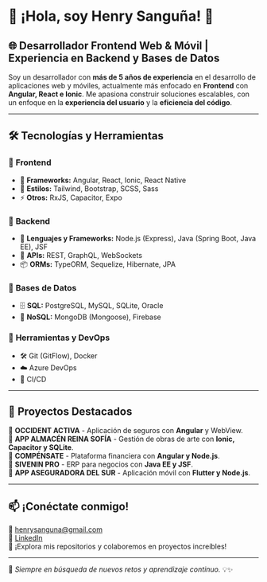 # 👋 ¡Hola, soy Henry Sanguña! 🚀

## 🌐 Desarrollador Frontend Web & Móvil | Experiencia en Backend y Bases de Datos

Soy un desarrollador con **más de 5 años de experiencia** en el desarrollo de aplicaciones web y móviles, actualmente más enfocado en **Frontend** con **Angular, React e Ionic**. Me apasiona construir soluciones escalables, con un enfoque en la **experiencia del usuario** y la **eficiencia del código**.

---

## 🛠️ Tecnologías y Herramientas  

### 🔹 **Frontend**
- 🌟 **Frameworks:** Angular, React, Ionic, React Native  
- 🎨 **Estilos:** Tailwind, Bootstrap, SCSS, Sass  
- ⚡ **Otros:** RxJS, Capacitor, Expo  

### 🔹 **Backend**
- 🚀 **Lenguajes y Frameworks:** Node.js (Express), Java (Spring Boot, Java EE), JSF  
- 🔗 **APIs:** REST, GraphQL, WebSockets  
- 📦 **ORMs:** TypeORM, Sequelize, Hibernate, JPA  

### 🔹 **Bases de Datos**
- 🗄️ **SQL:** PostgreSQL, MySQL, SQLite, Oracle  
- 📂 **NoSQL:** MongoDB (Mongoose), Firebase  

### 🔹 **Herramientas y DevOps**
- 🛠️ Git (GitFlow), Docker  
- ☁️ Azure DevOps  
- 🔄 CI/CD  

---

## 📌 Proyectos Destacados
🔹 **OCCIDENT ACTIVA** - Aplicación de seguros con **Angular** y WebView.  
🔹 **APP ALMACÉN REINA SOFÍA** - Gestión de obras de arte con **Ionic, Capacitor y SQLite**.  
🔹 **COMPÉNSATE** - Plataforma financiera con **Angular y Node.js**.  
🔹 **SIVENIN PRO** - ERP para negocios con **Java EE y JSF**.  
🔹 **APP ASEGURADORA DEL SUR** - Aplicación móvil con **Flutter y Node.js**.  

---

## 📫 ¡Conéctate conmigo!  
📩 henrysanguna@gmail.com  
💼 [LinkedIn](https://www.linkedin.com/in/henrysangunaiza)  
🚀 ¡Explora mis repositorios y colaboremos en proyectos increíbles!

---

📌 *Siempre en búsqueda de nuevos retos y aprendizaje continuo.* 💡✨
